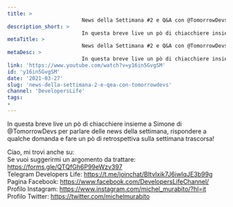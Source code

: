 ```yaml
---
title: > 
                        News della Settimana #2 e Q&A con @TomorrowDevs
description_short: > 
                        In questa breve live un pò di chiacchiere insieme a Simone di @TomorrowDevs per parlare delle news della settimana, ...
metaTitle: > 
                        News della Settimana #2 e Q&A con @TomorrowDevs
metaDesc: > 
                        In questa breve live un pò di chiacchiere insieme a Simone di @TomorrowDevs per parlare delle news della settimana, ...
link: 'https://www.youtube.com/watch?v=y16in5GvgSM'
id: 'y16in5GvgSM'
date: '2021-03-27'
slug: 'news-della-settimana-2-e-qea-con-tomorrowdevs'
channel: 'DevelopersLife'
tags: 
- 
---
```

In questa breve live un pò di chiacchiere insieme a Simone di @TomorrowDevs per parlare delle news della settimana, rispondere a qualche domanda e fare un pò di retrospettiva sulla settimana trascorsa!  
  
Ciao, mi trovi anche su:  
Se vuoi suggerirmi un argomento da trattare: https://forms.gle/QTQfGh6P99eWzv397​  
Telegram Developers Life: https://t.me/joinchat/BItvlxik7J6iwIqJE3b99g  
Pagina Facebook: https://www.facebook.com/DevelopersLifeChannel/  
Profilo Instagram: https://www.instagram.com/michel_murabito/?hl=it  
Profilo Twitter: https://twitter.com/michelmurabito​